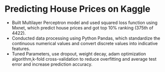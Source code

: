 # Predicting House Prices on Kaggle
- Built Multilayer Perceptron model and used squared loss function using Mxnet, which predict
house prices and got top 10% ranking (375th of 4422).
-  Conducted data processing using Python Pandas, which standardize the continuous numerical
values and convert discrete values into indicative features.
- Tuned Parameters, use dropout, weight decay, adam optimization algorithm,k-fold cross-validation
to reduce overfitting and average test error and increase prediction accuracy.